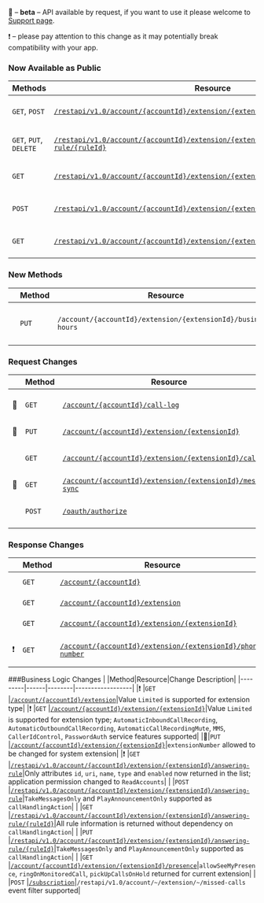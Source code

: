 &#x1F510; – **beta** – API available by request, if you want to use it please welcome to [Support page](https://developers.ringcentral.com/support.html).

&#x2757; – please pay attention to this change as it may potentially break compatibility with your app.

### Now Available as Public
|Methods|Resource|Description|
|-------|--------|-----------|
|`GET`, `POST`|[`/restapi/v1.0/account/{accountId}/extension/{extensionId}/answering-rule`](https://developers.ringcentral.com/api-docs/latest/index.html#!#RefAnsweringRulesList.html)|Extension call handling rules|
|`GET`, `PUT`, `DELETE`|[`/restapi/v1.0/account/{accountId}/extension/{extensionId}/answering-rule/{ruleId}`](https://developers.ringcentral.com/api-docs/latest/index.html#!#RefAnsweringRule.html)|Particular call handling rule|
|`GET`|[`/restapi/v1.0/account/{accountId}/extension/{extensionId}/business-hours`](https://developers.ringcentral.com/api-docs/latest/index.html#!#RefUserBusinessHours.html)|Extension business hours|
|`POST`|[`/restapi/v1.0/account/{accountId}/extension/{extensionId}/greeting`](https://developers.ringcentral.com/api-docs/latest/index.html#!#RefExtensionCustomGreetingList.html)|Custom greeting uploading|
|`GET`|[`/restapi/v1.0/account/{accountId}/extension/{extensionId}/greeting/{greetingId}`](https://developers.ringcentral.com/api-docs/latest/index.html#!#RefExtensionCustomGreeting.html)|Custom greeting downloading|

### New Methods
|         |Method|Resource                                                     |Description                    |
|---------|------|-------------------------------------------------------------|-------------------------------|
|         |`PUT` |`/account/{accountId}/extension/{extensionId}/business-hours`|Change extension business hours|

### Request Changes
|         |Method|Resource|Change Description|
|---------|------|--------|------------------|
|&#x1F510;|`GET` |[`/account/{accountId}/call-log`](https://developers.ringcentral.com/api-docs/latest/index.html#!#RefGetAccountCallLog)|`transport` and `showBlocked` query parameters supported|
|&#x1F510;|`PUT` |[`/account/{accountId}/extension/{extensionId}`](https://developers.ringcentral.com/api-docs/latest/index.html#!#RefModifyExtension)|`contact.emailAsLoginName` parameter supported|
|         |`GET` |[`/account/{accountId}/extension/{extensionId}/call-log`](https://developers.ringcentral.com/api-docs/latest/index.html#!#RefGetExtensionCallLog)|`transport` and `showBlocked` query parameters supported|
|&#x1F510;|`GET`  |[`/account/{accountId}/extension/{extensionId}/message-sync`](https://developers.ringcentral.com/api-docs/latest/index.html#!#GetMessageSync)|`recordCountPerConversation` query parameter supported|
|         |`POST` |[`/oauth/authorize`](https://developers.ringcentral.com/api-docs/latest/index.html#!#RefAuthorize.html)|`localeId`, `ui_locales` and `ui_options` parameters supported|

### Response Changes
|         |Method|Resource|Change Description|
|---------|------|--------|------------------|
|         |`GET` |[`/account/{accountId}`](https://developers.ringcentral.com/api-docs/latest/index.html#!#RefGetAccountInfo)|`regionalSettings` attribute added|
|         |`GET` |[`/account/{accountId}/extension`](https://developers.ringcentral.com/api-docs/latest/index.html#!#RefGetExtensionList)|`contact.emailAsLoginName` attribute added|
|         |`GET` |[`/account/{accountId}/extension/{extensionId}`](https://developers.ringcentral.com/api-docs/latest/index.html#!#RefGetExtensionInfo)|`contact.emailAsLoginName` attribute added|
|&#x2757; |`GET` |[`/account/{accountId}/extension/{extensionId}/phone-number`](https://developers.ringcentral.com/api-docs/latest/index.html#!#RefGetExtensionPhoneNumbers)|`MmsSender` feature supported (for future MMS functionality)|

###Business Logic Changes
|         |Method|Resource|Change Description|
|---------|------|--------|------------------|
|&#x2757; |`GET` |[`/account/{accountId}/extension`](https://developers.ringcentral.com/api-docs/latest/index.html#!#RefGetExtensionList)|Value `Limited` is supported for extension type|
|&#x2757; |`GET` |[`/account/{accountId}/extension/{extensionId}`](https://developers.ringcentral.com/api-docs/latest/index.html#!#RefGetExtensionInfo)|Value `Limited` is supported for extension type; `AutomaticInboundCallRecording`, `AutomaticOutboundCallRecording`, `AutomaticCallRecordingMute`, `MMS`, `CallerIdControl`, `PasswordAuth` service features supported|
|&#x1F510;|`PUT` |[`/account/{accountId}/extension/{extensionId}`](https://developers.ringcentral.com/api-docs/latest/index.html#!#RefModifyExtension)|`extensionNumber` allowed to be changed for system extension|
|&#x2757; |`GET` |[`/restapi/v1.0/account/{accountId}/extension/{extensionId}/answering-rule`](https://developers.ringcentral.com/api-docs/latest/index.html#!#RefGetAnsweringRulesList)|Only attributes `id`, `uri`, `name`, `type` and `enabled` now returned in the list; application permission changed to `ReadAccounts`|
|         |`POST` |[`/restapi/v1.0/account/{accountId}/extension/{extensionId}/answering-rule`](https://developers.ringcentral.com/api-docs/latest/index.html#!#RefCreateCustomAnsweringRule)|`TakeMessagesOnly` and `PlayAnnouncementOnly` supported as `callHandlingAction`|
|         |`GET` |[`/restapi/v1.0/account/{accountId}/extension/{extensionId}/answering-rule/{ruleId}`](https://developers.ringcentral.com/api-docs/latest/index.html#!#RefGetAnsweringRule)|All rule information is returned without dependency on `callHandlingAction`|
|         |`PUT` |[`/restapi/v1.0/account/{accountId}/extension/{extensionId}/answering-rule/{ruleId}`](https://developers.ringcentral.com/api-docs/latest/index.html#!#RefUpdateAnsweringRule)|`TakeMessagesOnly` and `PlayAnnouncementOnly` supported as `callHandlingAction`|
|         |`GET` |[`/account/{accountId}/extension/{extensionId}/presence`](https://developers.ringcentral.com/api-docs/latest/index.html#!#RefGetExtensionPresence)|`allowSeeMyPresence`, `ringOnMonitoredCall`, `pickUpCallsOnHold` returned for current extension|
|         |`POST` |[`/subscription`](https://developers.ringcentral.com/api-docs/latest/index.html#!#RefCreateSubscription)|`/restapi/v1.0/account/~/extension/~/missed-calls` event filter supported|


